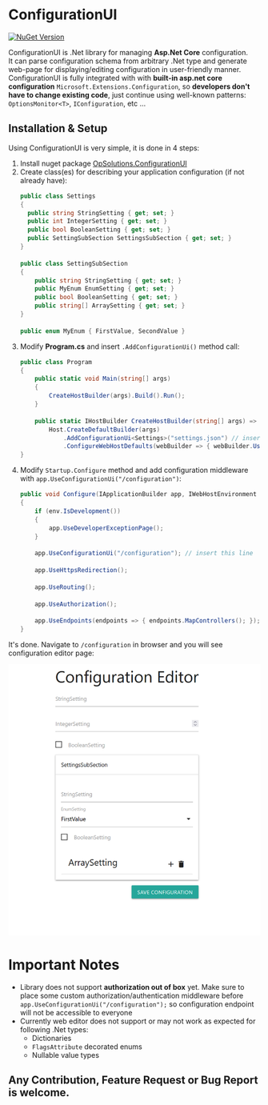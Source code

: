 # ConfigurationUI

[![NuGet Version](https://img.shields.io/nuget/v/OpSolutions.ConfigurationUI.svg)](https://www.nuget.org/packages/OpSolutions.ConfigurationUi)

ConfigurationUI is .Net library for managing **Asp.Net Core** configuration.    
It can parse configuration schema from arbitrary .Net type and generate web-page for displaying/editing configuration in
user-friendly manner.    
ConfigurationUI is fully integrated with with **built-in asp.net core
configuration** `Microsoft.Extensions.Configuration`, so __developers don't have to change existing code__, just
continue using well-known patterns: `OptionsMonitor<T>`, `IConfiguration`, etc ...

## Installation & Setup

Using ConfigurationUI is very simple, it is done in 4 steps:

1. Install nuget package [OpSolutions.ConfigurationUI]((https://www.nuget.org/packages/OpSolutions.ConfigurationUi))
2. Create class(es) for describing your application configuration (if not already have):
    ```csharp
    public class Settings
    {
      public string StringSetting { get; set; }
      public int IntegerSetting { get; set; }
      public bool BooleanSetting { get; set; }
      public SettingSubSection SettingsSubSection { get; set; }
    }

    public class SettingSubSection
    {
        public string StringSetting { get; set; }
        public MyEnum EnumSetting { get; set; }
        public bool BooleanSetting { get; set; }
        public string[] ArraySetting { get; set; }
    }
    
    public enum MyEnum { FirstValue, SecondValue }
    ```
3. Modify **Program.cs** and insert `.AddConfigurationUi()` method call:
    ```csharp
    public class Program
    {
        public static void Main(string[] args)
        {
            CreateHostBuilder(args).Build().Run();
        }
  
        public static IHostBuilder CreateHostBuilder(string[] args) =>
            Host.CreateDefaultBuilder(args)
                .AddConfigurationUi<Settings>("settings.json") // insert this line
                .ConfigureWebHostDefaults(webBuilder => { webBuilder.UseStartup<Startup>(); });
    }
    ```
4. Modify `Startup.Configure` method and add configuration middleware with `app.UseConfigurationUi("/configuration")`:
    ```csharp
    public void Configure(IApplicationBuilder app, IWebHostEnvironment env)
    {
        if (env.IsDevelopment())
        {
            app.UseDeveloperExceptionPage();
        }
  
        app.UseConfigurationUi("/configuration"); // insert this line
  
        app.UseHttpsRedirection();
  
        app.UseRouting();
  
        app.UseAuthorization();
  
        app.UseEndpoints(endpoints => { endpoints.MapControllers(); });
    }
    ```

It's done. Navigate to `/configuration` in browser and you will see configuration editor page:    

![ConfigurationUi](Docs/Images/SampleUi.png)

# Important Notes

- Library does not support **authorization out of box** yet. Make sure to place some custom authorization/authentication
  middleware before `app.UseConfigurationUi("/configuration");` so configuration endpoint will not be accessible to
  everyone
- Currently web editor does not support or may not work as expected for following .Net types:
    - Dictionaries
    - `FlagsAttribute` decorated enums
    - Nullable value types

## Any Contribution, Feature Request or Bug Report is welcome.
  
